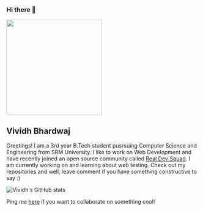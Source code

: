### Hi there 👋
<img src="https://tenor.com/view/corgi-hello-gif-5043108.gif" width=250px/>

## Vividh Bhardwaj
Greetings! I am a 3rd year B.Tech student pusrsuing Computer Science and Engineering from SRM University. I like to work on Web Development and have recently joined an open source community called [Real Dev Squad](https://www.realdevsquad.com/). I am currently working on and learning about web testing. Check out my repositories and well, leave comment if you have something constructive to say :) 

![Vividh's GitHub stats](https://github-readme-stats.vercel.app/api?username=Vividh25&show_icons=true&theme=radical)

Ping me [here](https://www.linkedin.com/in/vividh-bhardwaj-093340194/) if you want to collaborate on something cool!

<!--
**Vividh25/Vividh25** is a ✨ _special_ ✨ repository because its `README.md` (this file) appears on your GitHub profile.

Here are some ideas to get you started:

- 🔭 I’m currently working on ...
- 🌱 I’m currently learning ...
- 👯 I’m looking to collaborate on ...
- 🤔 I’m looking for help with ...
- 💬 Ask me about ...
- 📫 How to reach me: ...
- 😄 Pronouns: ...
- ⚡ Fun fact: ...
-->
